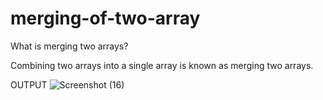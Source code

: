 # merging-of-two-array
What is merging two arrays?

Combining two arrays into a single array is known as merging two arrays.

OUTPUT
![Screenshot (16)](https://user-images.githubusercontent.com/119129522/224064632-96062ad6-a550-4a5d-8537-e87edc78d27e.png)
